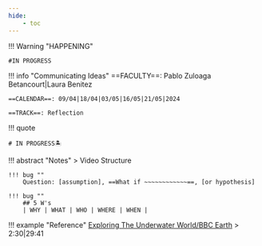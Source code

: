 ```yaml
---
hide:
    - toc
---
```


!!! Warning "HAPPENING"  
    
    #IN PROGRESS

!!! info "Communicating Ideas"
    ==FACULTY==: Pablo Zuloaga Betancourt|Laura Benitez
    
    ==CALENDAR==: 09/04|18/04|03/05|16/05|21/05|2024

    ==TRACK==: Reflection

!!! quote

    # IN PROGRESS🏝️
    
    
!!! abstract "Notes"
    > Video Structure 
    
    !!! bug ""
        Question: [assumption], ==What if ~~~~~~~~~~~~==, [or hypothesis]

    !!! bug ""
        ## 5 W's
        | WHY | WHAT | WHO | WHERE | WHEN |

    

   

!!! example "Reference"
    [Exploring The Underwater World/BBC Earth](https://www.youtube.com/watch?v=EF8C4v7JIbA&list=FLvdEIsKdG9iMPnD62qmJT9Q) 
    > 2:30|29:41

